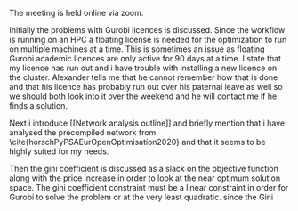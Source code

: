 The meeting is held online via zoom.

Initially the problems with Gurobi licences is discussed. Since the workflow is running on an HPC a floating license is needed for the optimization to run on multiple machines at a time. This is sometimes an issue as floating Gurobi academic licences are only active for 90 days at a time. I state that my licence has run out and i have trouble with installing a new licence on the cluster. Alexander tells me that he cannot remember how that is done and that his licence has probably run out over his paternal leave as well so we should both look into it over the weekend and he will contact me if he finds a solution.

Next i introduce [[Network analysis outline]] and briefly mention that i have analysed the precompiled network from   \cite{horschPyPSAEurOpenOptimisation2020}
and that it seems to be highly suited for my needs.

Then the gini coefficient is discussed as a slack on the objective function along with the price increase in order to look at the near optimum solution space. The gini coefficient constraint must be a linear constraint in order for Gurobi to solve the problem or at the very least quadratic. since the Gini  